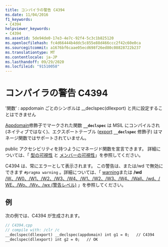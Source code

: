 ```yaml
---
title: コンパイラの警告 C4394
ms.date: 11/04/2016
f1_keywords:
- C4394
helpviewer_keywords:
- C4394
ms.assetid: 5de94de0-17e3-4e7c-92f4-5c3c1b825120
ms.openlocfilehash: fc4d66444b4ddc5c855e88d466ccc2f42c60e0ca
ms.sourcegitcommit: a1676bf6caae05ecd698f26ed80c08828722b237
ms.translationtype: MT
ms.contentlocale: ja-JP
ms.lasthandoff: 09/29/2020
ms.locfileid: "91510058"
---
```

# <a name="compiler-warning-c4394"></a>コンパイラの警告 C4394

'関数' : appdomain ごとのシンボルは __declspec(dllexport) と共に設定することはできません

[Appdomain](../../cpp/appdomain.md)修飾子でマークされた関数 **`__declspec`** は MSIL にコンパイルされ (ネイティブではなく)、エクスポートテーブル ([export](../../windows/attributes/export.md) **`__declspec`** 修飾子) はマネージ関数ではサポートされていません。

public アクセシビリティを持つようにマネージド関数を宣言できます。 詳細については、「 [型の可視性](../../dotnet/how-to-define-and-consume-classes-and-structs-cpp-cli.md#BKMK_Type_visibility) と [メンバーの可視性](../../dotnet/how-to-define-and-consume-classes-and-structs-cpp-cli.md#BKMK_Member_visibility)」を参照してください。

C4394 は、常にエラーとして表示されます。  この警告は、または/wd で無効にできます `#pragma warning` 。詳細については、「 [warning](../../preprocessor/warning.md)または **/wd** [/W、/W0、/W1、/W2、/W3、/W4、/W1、/W2、/W3、/W4、/Wall、/wd、/WE、/Wo、/Wv、/wx (警告レベル)](../../build/reference/compiler-option-warning-level.md) 」を参照してください。

## <a name="example"></a>例

次の例では、C4394 が生成されます。

```cpp
// C4394.cpp
// compile with: /clr /c
__declspec(dllexport) __declspec(appdomain) int g1 = 0;   // C4394
__declspec(dllexport) int g2 = 0;   // OK
```
